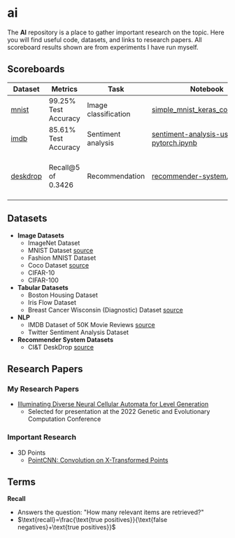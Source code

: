 # ai

The **AI** repository is a place to gather important research on the topic. Here you will find useful code, datasets, and links to research papers. All scoreboard results shown are from experiments I have run myself. 



## Scoreboards



| Dataset                                                      | Metrics              | Task                 | Notebook                                                     | Model                                   | Frameworks        |
| ------------------------------------------------------------ | -------------------- | -------------------- | ------------------------------------------------------------ | --------------------------------------- | ----------------- |
| [mnist](https://www.tensorflow.org/datasets/catalog/mnist)   | 99.25% Test Accuracy | Image classification | [simple_mnist_keras_covnet.ipynb](./image-datasets/mnist/simple_mnist_keras_covnet.ipynb) | simple 4 layer CNN with dropout         | Keras, Tensorflow |
| [imdb](https://www.kaggle.com/datasets/lakshmi25npathi/imdb-dataset-of-50k-movie-reviews) | 85.61% Test Accuracy | Sentiment analysis   | [sentiment-analysis-using-lstm-pytorch.ipynb](./nlp-datasets/imdb/sentiment-analysis-using-lstm-pytorch.ipynb) | LSTM                                    | PyTorch           |
| [deskdrop](https://www.kaggle.com/datasets/gspmoreira/articles-sharing-reading-from-cit-deskdrop) | Recall@5 of 0.3426   | Recommendation       | [recommender-system.ipynb](./recommender-datasets/deskdrop/recommender-system.ipynb) | Hybrid: Collaborative and Content-Based | Numpy, Pandas     |



## Datasets



* **Image Datasets**
  * ImageNet Dataset
  * MNIST Dataset [source](http://yann.lecun.com/exdb/mnist/)
  * Fashion MNIST Dataset
  * Coco Dataset [source](https://cocodataset.org/#home)
  * CIFAR-10
  * CIFAR-100
* **Tabular Datasets**
  * Boston Housing Dataset
  * Iris Flow Dataset
  * Breast Cancer Wisconsin (Diagnostic) Dataset [source](https://archive.ics.uci.edu/ml/datasets/breast+cancer+wisconsin+(diagnostic))
* **NLP**
  * IMDB Dataset of 50K Movie Reviews [source](https://www.kaggle.com/datasets/lakshmi25npathi/imdb-dataset-of-50k-movie-reviews)
  * Twitter Sentiment Analysis Dataset 
* **Recommender System Datasets**
  * CI&T DeskDrop [source](https://www.kaggle.com/datasets/gspmoreira/articles-sharing-reading-from-cit-deskdrop)



## Research Papers



### My Research Papers

* [Illuminating Diverse Neural Cellular Automata for Level Generation](https://arxiv.org/abs/2109.05489)
  * Selected for presentation at the 2022 Genetic and Evolutionary Computation Conference



### Important Research

* 3D Points
  * [PointCNN: Convolution on X-Transformed Points](https://arxiv.org/abs/1801.07791)



## Terms



**Recall**

* Answers the question: "How many relevant items are retrieved?"
* $\text{recall}=\frac{\text{true positives}}{\text{false negatives}+\text{true positives}}$

